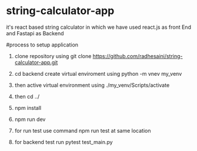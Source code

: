 # string-calculator-app

it's react based string calculator in which we have used react.js as front End and Fastapi as Backend

#process to setup application

1. clone repository using
   git clone https://github.com/radhesaini/string-calculator-app.git

2. cd backend create virtual enviroment
   using python -m vnev my_venv

3. then active virtual environment using
   ./my_venv/Scripts/activate

4. then cd ../

5. npm install

6. npm run dev

7. for run test use command npm run test at same location

8. for backend test run pytest test_main.py

